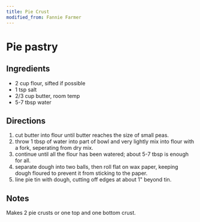 ```yaml
---
title: Pie Crust
modified_from: Fannie Farmer
---
```


# Pie pastry

## Ingredients

* 2 cup flour, sifted if possible
* 1 tsp salt
* 2/3 cup butter, room temp
* 5-7 tbsp water

## Directions

1. cut butter into flour until butter reaches the size of small peas.
1. throw 1 tbsp of water into part of bowl and very lightly mix into flour with a fork, seperating from dry mix.
1. continue until all the flour has been watered; about 5-7 tbsp is enough for all.
1. separate dough into two balls, then roll flat on wax paper, keeping dough floured to prevent it from sticking to the paper.
1. line pie tin with dough, cutting off edges at about 1" beyond tin.

## Notes

Makes 2 pie crusts or one top and one bottom crust.